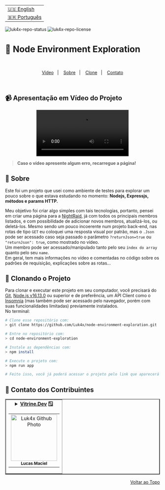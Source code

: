 <table align="right">
  <tr>
    <td>
      <a href="readme-en.md">🇺🇸 English</a>
    </td>
  </tr>
  <tr>
    <td>
      <a href="README.md">🇧🇷 Português</a>
    </td>
  </tr>
</table>

![luk4x-repo-status](https://img.shields.io/badge/Status-Finished-lightgrey?style=for-the-badge&logo=headspace&logoColor=green&color=lightgrey)
![luk4x-repo-license](https://img.shields.io/github/license/Luk4x/node-environment-exploration?style=for-the-badge&logo=unlicense&logoColor=lightgrey)
# 🧐 Node Environment Exploration

<br>
<p align="center">
  <a href="#-apresentação-em-vídeo-do-projeto">Vídeo</a>&nbsp;&nbsp;&nbsp;|&nbsp;&nbsp;&nbsp;
  <a href="#-sobre">Sobre</a>&nbsp;&nbsp;&nbsp;|&nbsp;&nbsp;&nbsp;
  <a href="#-clonando-o-projeto">Clone</a>&nbsp;&nbsp;&nbsp;|&nbsp;&nbsp;&nbsp;
  <a href="#-contato-dos-contribuintes">Contato</a>
</p>
<br>

## 📹 Apresentação em Vídeo do Projeto
<div align="center">
  <video src="https://user-images.githubusercontent.com/86276393/164738153-1c1c7df2-d5a3-46e7-9417-27c00df6e321.mp4" />
</div>

> **Caso o vídeo apresente algum erro, recarregue a página!**<br>

## 📝 Sobre

Este foi um projeto que usei como ambiente de testes para explorar um pouco sobre o que estava estudando no momento: <b>Nodejs, Expressjs, métodos e params HTTP.</b>
<br>

Meu objetivo foi criar algo simples com tais tecnologias, portanto, pensei em criar uma página para a [NightRaid](https://akamegakill.fandom.com/wiki/Night_Raid), já com todos os principais membros listados, e com possibilidade de adicionar novos membros, atualizá-los, ou deletá-los.
Mesmo sendo um pouco incoerente num projeto back-end, nas rotas de tipo <code>GET</code> eu coloquei uma resposta visual por patrão, mas o <code>.Json</code> pode ser acessado caso seja passado o parâmetro <code>?returnJson=true</code> ou <code>"returnJson": true</code>, como mostrado no vídeo.<br>
Um membro pode ser acessado/manipulado tanto pelo seu <code>índex do array</code> quanto pelo seu <code>name</code>.<br>
Em geral, tem mais informações no vídeo e comentadas no código sobre os padrões de requisição, explicações sobre as rotas...

## 📖 Clonando o Projeto

Para clonar e executar este projeto em seu computador, você precisará do [Git](https://git-scm.com/), [Node.js v16.13.0](https://nodejs.org/en/) ou superior e de preferência, um API Client como o [Insomnia](https://insomnia.rest/) (mas também pode ser acessado pelo navegador, porém com suas funcionalidades limitadas) previamente instalados.<br>No terminal:

```bash
# Clone esse repositório com:
> git clone https://github.com/Luk4x/node-environment-exploration.git

# Entre no repositório com:
> cd node-environment-exploration

# Instale as dependências com: 
> npm install

# Execute o projeto com:
> npm run app

# Feito isso, você já poderá acessar o projeto pelo link que aparecerá no terminal! (algo como http://localhost:3000/)
```

## 🤝 Contato dos Contribuintes

<table border="2">
  <tr>
    <td align="center">
      <details>
        <summary>
          <b><a href="https://cursos.alura.com.br/vitrinedev/lucasmacielf">Vitrine.Dev</a> 🪟</b>
          <table>
            <tr>
              <td align="center">
                <a href="https://github.com/Luk4x">
                  <img src="https://avatars.githubusercontent.com/Luk4x" width="150px;" alt="Luk4x Github Photo"/>
                </a>
                <br>
                <a href="https://www.linkedin.com/in/lucasmacielf/">
                  <sub>
                    <b>Lucas Maciel</b>
                  </sub>
                </a>
              </td>
            </tr>
          </table>
        </summary>

| :placard: Vitrine.Dev | Lucas Maciel |
| -------------  | --- |
| :sparkles: Nome        | **🧐 Node Environment Exploration**
| :label: Tecnologias | javascript, nodejs, expressjs, http
| :camera: Img         | ![](https://user-images.githubusercontent.com/86276393/202922123-fd34595f-c58e-4141-84ac-01228a4cb377.png#vitrinedev)

</details>
</td>
</tr>
</table>

<p align="right">
  <a href="#-node-environment-exploration">Voltar ao Topo</a>
</p>
